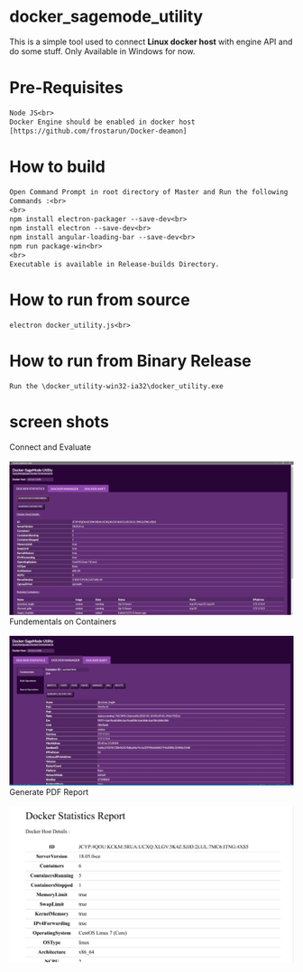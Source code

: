 # docker_sagemode_utility
This is a simple tool used to connect <b>Linux docker host</b> with engine API and do some stuff. Only Available in Windows for now.

# Pre-Requisites 
```
Node JS<br>
Docker Engine should be enabled in docker host [https://github.com/frostarun/Docker-deamon]
```

# How to build
```
Open Command Prompt in root directory of Master and Run the following Commands :<br>
<br>
npm install electron-packager --save-dev<br>
npm install electron --save-dev<br>
npm install angular-loading-bar --save-dev<br>
npm run package-win<br>
<br>
Executable is available in Release-builds Directory.
```

# How to run from source
```
electron docker_utility.js<br>
```

# How to run from Binary Release
```
Run the \docker_utility-win32-ia32\docker_utility.exe
```

# screen shots
Connect and Evaluate<br><br>
![Alt text](/ScreenShots/screen1.JPG?raw=true "Connect") <br>
Fundementals on Containers<br><br>
![Alt text](/ScreenShots/screen2.JPG?raw=true "Connect") <br>
Generate PDF Report<br><br>
![Alt text](/ScreenShots/screen3.JPG?raw=true "Connect") <br>
